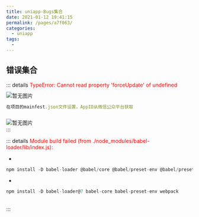 ```yaml
---
title: uniapp-Bugs集合
date: 2021-01-12 19:41:15
permalink: /pages/a7f063/
categories:
  - uniapp
tags:
  - 
---
```


## 错误集合

::: details <span style='color:red'>TypeError: Cannot read property 'forceUpdate' of undefined</span>
<img style="margin-top:10px" :src="$withBase('/uniapp/uniapp-error01.jpg')" alt="暂无图片">

<vh2 title='解决方案:'></vh2>

```js
在项目的mainfest.json文件设置，AppID从微信公众平台获取
```

<img style="margin-top:10px" :src="$withBase('/uniapp/uniapp-resolve01.jpg')" alt="暂无图片">
<br>
:::

::: details <span style='color:red'>Module build failed (from ./node_modules/babel-loader/lib/index.js):</span>
<vh1 title='原因: babel版本冲突'></vh1>

<vh2 title='解决方案:'></vh2>
- <vh3 title='方案1: 升级babel版本'></vh3>

```js
npm install -D babel-loader @babel/core @babel/preset-env @babel/preset-react webpack
```

- <vh3 title='方案2: 降低babel版本'></vh3>

```js
npm install -D babel-loader@7 babel-core babel-preset-env webpack
```

<br>
:::